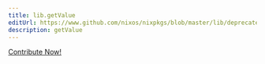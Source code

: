 ```yaml
---
title: lib.getValue
editUrl: https://www.github.com/nixos/nixpkgs/blob/master/lib/deprecated.nix#L66C14
description: getValue
---
```


<a href="https://www.github.com/nixos/nixpkgs/blob/master/lib/deprecated.nix#L66C14">Contribute Now!</a>

